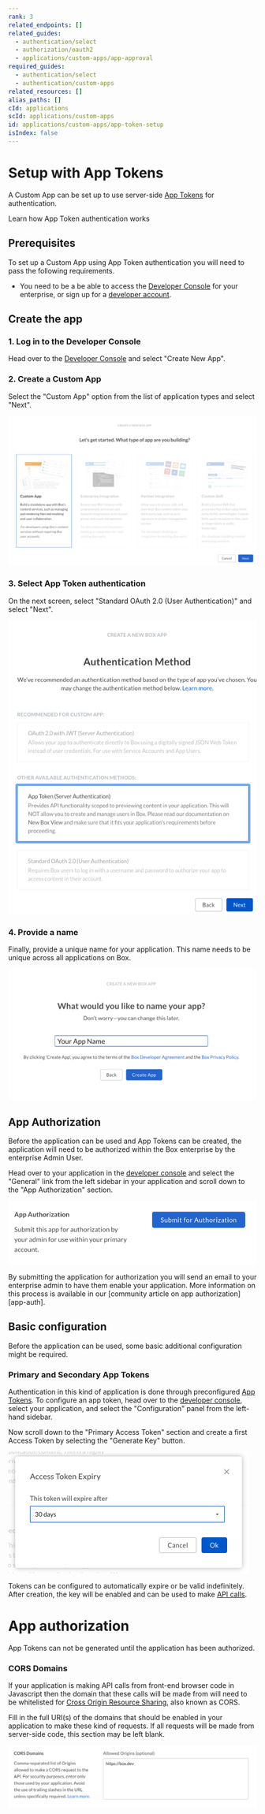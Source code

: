 ```yaml
---
rank: 3
related_endpoints: []
related_guides:
  - authentication/select
  - authorization/oauth2
  - applications/custom-apps/app-approval
required_guides:
  - authentication/select
  - authentication/custom-apps
related_resources: []
alias_paths: []
cId: applications
scId: applications/custom-apps
id: applications/custom-apps/app-token-setup
isIndex: false
---
```


# Setup with App Tokens

A Custom App can be set up to use server-side
[App Tokens][app-token] for authentication.

<CTA to='g://authentication/app-token'>
  Learn how App Token authentication works

</CTA>

## Prerequisites

To set up a Custom App using App Token authentication you will need to pass the
following requirements.

* You need to be a be able to access the [Developer Console][devconsole] for
  your enterprise, or sign up for a [developer account][devaccount].

## Create the app

### 1. Log in to the Developer Console

Head over to the [Developer Console][devconsole] and select "Create New App".

### 2. Create a Custom App

Select the "Custom App" option from the list of application types and select
"Next".

<ImageFrame border>

![Application selection screen](../images/app-types.png)

</ImageFrame>

### 3. Select App Token authentication

On the next screen, select "Standard OAuth 2.0 (User Authentication)" and select
"Next".

<ImageFrame border width="400" center>

  ![Auth selection screen](../images/auth-types-app-tokens.png)

</ImageFrame>

### 4. Provide a name

Finally, provide a unique name for your application. This name needs to be
unique across all applications on Box.

<ImageFrame border width="600" center>

  ![App name form](../images/app-name.png)

</ImageFrame>

## App Authorization

Before the application can be used and App Tokens can be created, the
application will need to be authorized within the Box enterprise by the
enterprise Admin User.

Head over to your application in the [developer console][devconsole] and
select the "General" link from the left sidebar in your application
and scroll down to the "App Authorization" section.

<ImageFrame border width="400" center>

  ![Add and Manage keys](../images/app-authorization.png)

</ImageFrame>

By submitting the application for authorization you  will send an email to your
enterprise admin to have them enable your application. More information on this
process is available in our [community article on app authorization][app-auth].

## Basic configuration

Before the application can be used, some basic additional configuration might be
required.

### Primary and Secondary App Tokens

Authentication in this kind of application is done through preconfigured [App
Tokens][app-token]. To configure an app token, head over to the [developer
console][devconsole], select your application, and select the "Configuration"
panel from the left-hand sidebar.

Now scroll down to the "Primary Access Token" section and create a first Access
Token by selecting the "Generate Key" button.

<ImageFrame border width="600" center>

  ![Create an app token](../images/app-generate-key.png)

</ImageFrame>

Tokens can be configured to automatically expire or be valid indefinitely.
After creation, the key will be enabled and can be used to make [API
calls][api-calls].

<Message warning>

  # App authorization

  App Tokens can not be generated until the application has been authorized.

</Message>

### CORS Domains

If your application is making API calls from front-end browser code in
Javascript then the domain that these calls will be made from will need to be
whitelisted for [Cross Origin Resource Sharing][cors], also known as CORS.

Fill in the full URI(s) of the domains that should be enabled in your
application to make these kind of requests. If all requests will be made from
server-side code, this section may be left blank.

<ImageFrame border>

  ![App name form](../images/app-cors.png)

</ImageFrame>

[devconsole]: https://app.box.com/developers/console
[devaccount]: https://account.box.com/signup/n/developer
[devtoken]: g://authentication/access-tokens/developer-tokens
[scopes]: g://api-calls/permissions-and-errors/scopes
[cors]: https://en.wikipedia.org/wiki/Cross-origin_resource_sharing
[app-token]: g://authentication/app-token
[api-calls]: g://api-calls
